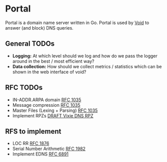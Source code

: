 # Portal

Portal is a domain name server written in Go. Portal is used by [Void](https://github.com/go-void/void) to answer (and
block) DNS queries.

## General TODOs

-   **Logging:** At which level should we log and how do we pass the logger around in the best / most efficient way?
-   **Data collection:** How should we collect metrics / statistics which can be shown in the web interface of void?

## RFC TODOs

-   IN-ADDR.ARPA domain [RFC 1035](https://datatracker.ietf.org/doc/html/rfc1035#section-3.5)
-   Message compression [RFC 1035](https://datatracker.ietf.org/doc/html/rfc1035#section-4.1.4)
-   Master Files (Lexing + Parsing) [RFC 1035](https://datatracker.ietf.org/doc/html/rfc1035#section-5)
-   Implement RPZs [DRAFT Vixie DNS RPZ](https://datatracker.ietf.org/doc/html/draft-vixie-dns-rpz-00)

## RFS to implement

-   LOC RR [RFC 1876](https://datatracker.ietf.org/doc/html/rfc1876)
-   Serial Number Arithmetic [RFC 1982](https://datatracker.ietf.org/doc/html/rfc1982)
-   Implement EDNS [RFC 6891](https://datatracker.ietf.org/doc/html/rfc6891)
